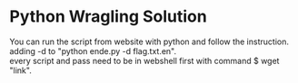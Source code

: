# Python Wragling Solution

You can run the script from website with python and follow the instruction.  
adding -d to "python ende.py -d flag.txt.en".  
every script and pass need to be in webshell first with command $ wget "link".